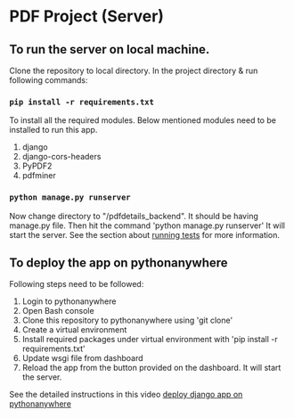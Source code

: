 # PDF Project (Server)

## To run the server on local machine.

Clone the repository to local directory. In the project directory & run following commands:

### `pip install -r requirements.txt`

To install all the required modules. Below mentioned modules need to be installed to run this app.
1. django
2. django-cors-headers
3. PyPDF2
4. pdfminer

### `python manage.py runserver`

Now change directory to "/pdfdetails_backend". It should be having manage.py file.
Then hit the command 'python manage.py runserver'
It will start the server.
See the section about [running tests](https://facebook.github.io/create-react-app/docs/running-tests) for more information.

## To deploy the app on pythonanywhere
Following steps need to be followed:
1. Login to pythonanywhere
2. Open Bash console
3. Clone this repository to pythonanywhere using 'git clone'
4. Create a virtual environment
5. Install required packages under virtual environment with 'pip install -r requirements.txt'
6. Update wsgi file from dashboard
7. Reload the app from the button provided on the dashboard. It will start the server.

See the detailed instructions in this video [deploy django app on pythonanywhere](https://www.youtube.com/watch?v=Y4c4ickks2A&t=810s)




